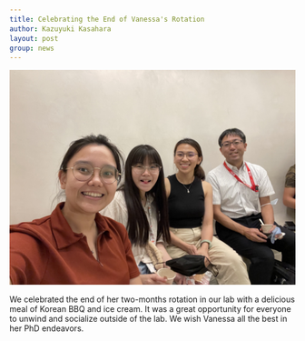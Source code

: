 ```yaml
---
title: Celebrating the End of Vanessa's Rotation
author: Kazuyuki Kasahara
layout: post
group: news
---
```

 <img src="/static/img/news/Vanessa_farewell_1.png" 
alt="/static/img/news/Vanessa_farewell_2.png" class="img-fluid">

We celebrated the end of her two-months rotation in our lab with a 
delicious meal of Korean BBQ and ice cream. It was a great opportunity for 
everyone to unwind and socialize outside of the lab. We wish Vanessa all 
the best in her PhD endeavors.
